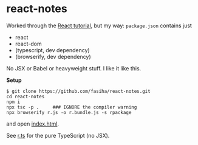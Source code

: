 # react-notes
Worked through the [React tutorial](https://reactjs.org/docs/hello-world.html), but my way: `package.json` contains just
- react
- react-dom
- (typescript, dev dependency)
- (browserify, dev dependency)

No JSX or Babel or heavyweight stuff. I like it like this.

**Setup**

```
$ git clone https://github.com/fasiha/react-notes.git
cd react-notes
npm i
npx tsc -p .     ### IGNORE the compiler warning
npx browserify r.js -o r.bundle.js -s rpackage
```
and open [index.html](https://fasiha.github.io/react-notes/).

See [r.ts](r.ts) for the pure TypeScript (no JSX). 